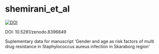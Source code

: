 # shemirani_et_al
[![DOI](https://zenodo.org/badge/698976053.svg)](https://zenodo.org/badge/latestdoi/698976053)

DOI: 10.5281/zenodo.8396849 

Suplementary data for manuscript 'Gender and age as risk factors of multi drug resistance in Staphylococcus aureus infection in Skaraborg region'

